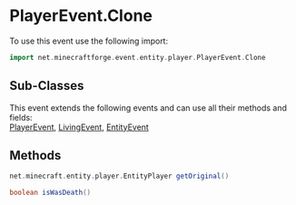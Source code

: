 # PlayerEvent.Clone

To use this event use the following import:
```groovy
import net.minecraftforge.event.entity.player.PlayerEvent.Clone
```

## Sub-Classes
This event extends the following events and can use all their methods and fields: <br>
[PlayerEvent](player_event.md), [LivingEvent](living_event.md), [EntityEvent](entity_event.md)

## Methods
```groovy
net.minecraft.entity.player.EntityPlayer getOriginal()
```

```groovy
boolean isWasDeath()
```


